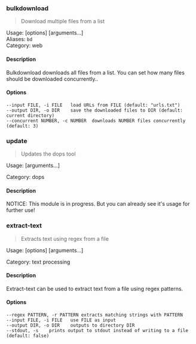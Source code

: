 
### bulkdownload  

> Download multiple files from a list  

Usage:  [options] [arguments...]<br/>
Aliases: `bd`\
Category: web

 #### Description

Bulkdownload downloads all files from a list. 
You can set how many files should be downloaded concurrently..

#### Options

```
--input FILE, -i FILE	load URLs from FILE (default: "urls.txt")
--output DIR, -o DIR	save the downloaded files to DIR (default: current directory)
--concurrent NUMBER, -c NUMBER	downloads NUMBER files concurrently (default: 3)
```

### update  

> Updates the dops tool  

Usage:  [arguments...]<br/>

Category: dops

 #### Description

NOTICE: This module is in progress. But you can already see it's usage for further use!



### extract-text  

> Extracts text using regex from a file  

Usage:  [options] [arguments...]<br/>

Category: text processing

 #### Description

Extract-text can be used to extract text from a file using regex patterns.

#### Options

```
--regex PATTERN, -r PATTERN	extracts matching strings with PATTERN
--input FILE, -i FILE	use FILE as input
--output DIR, -o DIR	outputs to directory DIR
--stdout, -s	prints output to stdout instead of writing to a file (default: false)
```
